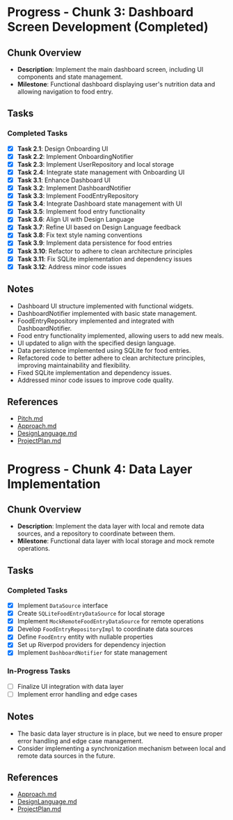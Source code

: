 # Progress - Chunk 3: Dashboard Screen Development (Completed)

## Chunk Overview

- **Description**: Implement the main dashboard screen, including UI components and state management.
- **Milestone**: Functional dashboard displaying user's nutrition data and allowing navigation to food entry.

## Tasks

### Completed Tasks

- [x] **Task 2.1**: Design Onboarding UI
- [x] **Task 2.2**: Implement OnboardingNotifier
- [x] **Task 2.3**: Implement UserRepository and local storage
- [x] **Task 2.4**: Integrate state management with Onboarding UI
- [x] **Task 3.1**: Enhance Dashboard UI
- [x] **Task 3.2**: Implement DashboardNotifier
- [x] **Task 3.3**: Implement FoodEntryRepository
- [x] **Task 3.4**: Integrate Dashboard state management with UI
- [x] **Task 3.5**: Implement food entry functionality
- [x] **Task 3.6**: Align UI with Design Language
- [x] **Task 3.7**: Refine UI based on Design Language feedback
- [x] **Task 3.8**: Fix text style naming conventions
- [x] **Task 3.9**: Implement data persistence for food entries
- [x] **Task 3.10**: Refactor to adhere to clean architecture principles
- [x] **Task 3.11**: Fix SQLite implementation and dependency issues
- [x] **Task 3.12**: Address minor code issues

## Notes

- Dashboard UI structure implemented with functional widgets.
- DashboardNotifier implemented with basic state management.
- FoodEntryRepository implemented and integrated with DashboardNotifier.
- Food entry functionality implemented, allowing users to add new meals.
- UI updated to align with the specified design language.
- Data persistence implemented using SQLite for food entries.
- Refactored code to better adhere to clean architecture principles, improving maintainability and flexibility.
- Fixed SQLite implementation and dependency issues.
- Addressed minor code issues to improve code quality.

## References

- [Pitch.md](./Pitch.md)
- [Approach.md](./Approach.md)
- [DesignLanguage.md](./DesignLanguage.md)
- [ProjectPlan.md](./ProjectPlan.md)

# Progress - Chunk 4: Data Layer Implementation

## Chunk Overview

- **Description**: Implement the data layer with local and remote data sources, and a repository to coordinate between them.
- **Milestone**: Functional data layer with local storage and mock remote operations.

## Tasks

### Completed Tasks

- [x] Implement `DataSource` interface
- [x] Create `SQLiteFoodEntryDataSource` for local storage
- [x] Implement `MockRemoteFoodEntryDataSource` for remote operations
- [x] Develop `FoodEntryRepositoryImpl` to coordinate data sources
- [x] Define `FoodEntry` entity with nullable properties
- [x] Set up Riverpod providers for dependency injection
- [x] Implement `DashboardNotifier` for state management

### In-Progress Tasks

- [ ] Finalize UI integration with data layer
- [ ] Implement error handling and edge cases

## Notes

- The basic data layer structure is in place, but we need to ensure proper error handling and edge case management.
- Consider implementing a synchronization mechanism between local and remote data sources in the future.

## References

- [Approach.md](./Approach.md)
- [DesignLanguage.md](./DesignLanguage.md)
- [ProjectPlan.md](./ProjectPlan.md)